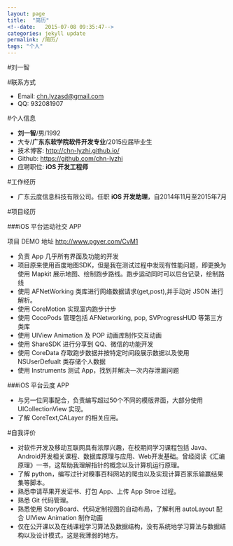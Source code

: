 ```yaml
---
layout: page
title:  "简历"
<!--date:   2015-07-08 09:35:47-->
categories: jekyll update
permalink: /简历/
tags: "个人"
---
```


#刘一智

#联系方式
<!--- 手机: 13692589562-->
- Email: chn.lyzasd@gmail.com
- QQ: 932081907

#个人信息
- **刘一智**/男/1992
- 大专/**广东东软学院软件开发专业**/2015应届毕业生
- 技术博客: <http://chn-lyzhi.github.io/>
- Github: <https://github.com/chn-lyzhi>
- 应聘职位: **iOS 开发工程师**

#工作经历

- 广东云度信息科技有限公司。任职 **iOS 开发助理**，自2014年11月至2015年7月

#项目经历

###iOS 平台运动社交 APP

项目 DEMO 地址 <http://www.pgyer.com/CvM1>

* 负责 App 几乎所有界面及功能的开发
* 项目原来使用百度地图SDK，但是我在测试过程中发现有性能问题，即更换为使用 Mapkit 展示地图、绘制跑步路线。跑步运动同时可以后台记录，绘制路线
* 使用 AFNetWorking 类库进行网络数据请求(get,post),并手动对 JSON 进行解析。
* 使用 CoreMotion 实现室内跑步计步
* 使用 CocoPods 管理包括 AFNetworking, pop, SVProgressHUD 等第三方类库
* 使用 UIView Animation 及 POP 动画库制作交互动画
* 使用 ShareSDK 进行分享到 QQ、微信的功能开发
* 使用 CoreData 存取跑步数据并按特定时间段展示数据以及使用 NSUserDefualt 类存储个人数据
* 使用 Instruments 测试 App，找到并解决一次内存泄漏问题

###iOS 平台云度 APP

* 与另一位同事配合，负责编写超过50个不同的模版界面，大部分使用 UICollectionView 实现。
* 了解 CoreText,CALayer 的相关应用。

<!--项目总结：
-->

#自我评价

* 对软件开发及移动互联网具有浓厚兴趣，在校期间学习课程包括 Java、Android开发相关课程、数据库原理与应用、Web开发基础。曾经阅读《汇编原理》一书，这帮助我理解指针的概念以及计算机运行原理。
* 了解 python，编写过针对糗事百科网站的爬虫以及实现计算百家乐输赢结果集等脚本。
* 熟悉申请苹果开发证书、打包 App、上传 App Stroe 过程。
* 熟悉 Git 代码管理。
* 熟悉使用 StoryBoard、代码定制视图的自动布局，了解利用 autoLayout 配合 UIView Animation 制作动画
* 仅在公开课以及在线课程学习算法及数据结构，没有系统地学习算法与数据结构以及设计模式，这是我薄弱的地方。